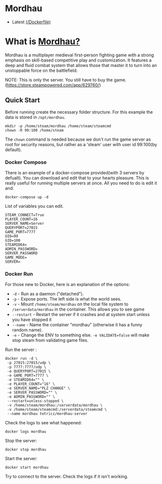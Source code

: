 # Mordhau 

* Latest [(/Dockerfile)](https://github.com/Tetricz/docker-mordhau-server/blob/master/Dockerfile)

# What is [Mordhau?](https://mordhau.com/faq/#what-is-mordhau)

Mordhau is a multiplayer medieval first-person fighting game with a strong emphasis on skill-based competitive play and customization.
It features a deep and fluid combat system that allows those that master it to turn into an unstoppable force on the battlefield.

NOTE: This is only the server. You still have to buy the game. (https://store.steampowered.com/app/629760/)

## Quick Start
Before running create the necessary folder structure. For this example the data is stored in `/opt/mordhau`.
```
mkdir -p /home/steam/mordhau /home/steam/steamcmd
chown -R 99:100 /home/steam
```
The `chown` command is needed because we don't run the game server as root for security reasons, but rather as a 'steam' user with user id 99:100(by default).

### Docker Compose
There is an example of a docker-compose provided(with 3 servers by defualt). You can download and edit that to your hearts pleasure. This is really useful for running multiple servers at once. All you need to do is edit it and:
```
docker-compose up -d
```
List of variables you can edit.
```
STEAM_CONNECT=True
PLAYER_COUNT=16
SERVER_NAME=Server
QUERYPORT=27015
GAME_PORT=7777
UID=99
GID=100
STEAMID64=
ADMIN_PASSWORD=
SERVER_PASSWORD
GAME_MODE=
SERVER=
```

### Docker Run

For those new to Docker, here is an explanation of the options:

* `-d` - Run as a daemon ("detached").
* `-p` - Expose ports. The left side is what the world sees.
* `-v` - Mount `/home/steam/mordhau` on the local file system to `/serverdata/mordhau` in the container. This allows you to see game
* `--restart` - Restart the server if it crashes and at system start unless you have stopped it
* `--name` - Name the container "mordhau" (otherwise it has a funny random name).
* `-e` - Change the ENV to something else. `-e VALIDATE=false` will make stop steam from validating game files.

Run the server :
```
docker run -d \
 -p 27015:27015/udp \
 -p 7777:7777/udp \
 -e QUERYPORT=27015 \
 -e GAME_PORT=7777 \
 -e STEAMID64="" \
 -e PLAYER_COUNT="16" \
 -e SERVER_NAME="PLZ CHANGE" \
 -e SERVER_PASSWORD="" \
 -e ADMIN_PASSWORD="" \
 --restart=unless-stopped \
 -v /home/steam/mordhau:/serverdata/mordhau \
 -v /home/steam/steamcmd:/serverdata/steamcmd \
 --name mordhau tetricz/mordhau-server
```

Check the logs to see what happened:

```
docker logs mordhau
```

Stop the server:

```
docker stop mordhau
```

Start the server:
```
docker start mordhau
```

Try to connect to the server. Check the logs if it isn't working.
